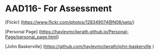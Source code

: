 # AAD116- For Assessment

[Flickr] (https://www.flickr.com/photos/128349074@N08/sets/)

[Personal Page] (https://hayleymcilwrath.github.io/Personal-Page/personal_page.html)

[John Baskerville] (https://github.com/hayleymcilwrath/john-baskerville )
